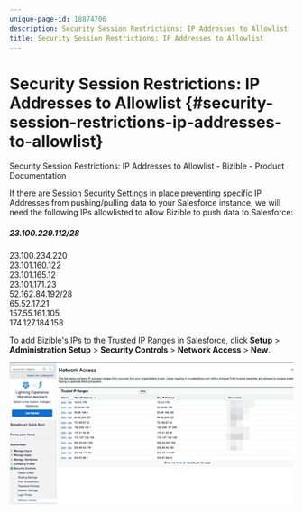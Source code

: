 ```yaml
---
unique-page-id: 18874706
description: Security Session Restrictions: IP Addresses to Allowlist - Bizible - Product Documentation
title: Security Session Restrictions: IP Addresses to Allowlist
---
```


# Security Session Restrictions: IP Addresses to Allowlist {#security-session-restrictions-ip-addresses-to-allowlist}

Security Session Restrictions: IP Addresses to Allowlist - Bizible - Product Documentation

If there are [Session Security Settings](http://help.salesforce.com/articleView?id=admin_sessions.htm&type=0) in place preventing specific IP Addresses from pushing/pulling data to your Salesforce instance, we will need the following IPs allowlisted to allow Bizible to push data to Salesforce:

##### 23.100.229.112/28  
23.100.234.220  
23.101.160.122  
23.101.165.12  
23.101.171.23  
52.162.84.192/28  
65.52.17.21  
157.55.161.105  
174.127.184.158

To add Bizible's IPs to the Trusted IP Ranges in Salesforce, click **Setup** > **Administration Setup** > **Security Controls** > **Network Access** > **New**.

![](assets/1.png)

